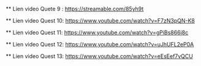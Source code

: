 
** Lien video Quete 9 : 
https://streamable.com/85yh9t

** Lien video Quest 10:
https://www.youtube.com/watch?v=F7zN3pQN-K8

** Lien video Quest 11:
https://www.youtube.com/watch?v=gPiBs866j8c

** Lien video Quest 12:
https://www.youtube.com/watch?v=uJhUFL2eP0A

** Lien video Quest 13:
https://www.youtube.com/watch?v=eEsEef7vQCU
